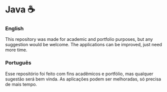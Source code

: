 # Java ☕

### English
This repository was made for academic and portfolio purposes, but any suggestion would be welcome.
The applications can be improved, just need more time.

### Português
Esse repositório foi feito com fins acadêmicos e portfólio, mas qualquer sugestão será bem vinda.
As aplicações podem ser melhoradas, só precisa de mais tempo.
